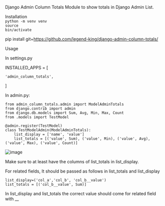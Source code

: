 Django Admin Column Totals
Module to show totals in Django Admin List.

Installation<br>
<code>python -m venv venv</code><br>
<code>source bin/activate</code>

pip install git+https://github.com/legend-king/django-admin-column-totals/

Usage


In settings.py

INSTALLED_APPS = [

    'admin_column_totals',
    
]

In admin.py:

```
from admin_column_totals.admin import ModelAdminTotals
from django.contrib import admin
from django.db.models import Sum, Avg, Min, Max, Count
from .models import TestModel

@admin.register(TestModel)
class TestModelAdmin(ModelAdminTotals):
    list_display = ['name', 'value']
    list_totals = [('value', Sum), ('value', Min), ('value', Avg), ('value', Max), ('value', Count)]
```
![image](https://github.com/legend-king/django-admin-column-totals/assets/72150465/1db74e64-79bc-422d-89c8-6c193733b5e9)


Make sure to at least have the columns of list_totals in list_display.


For related fields,
It should be passed as follows in list_totals and list_display
```
list_display=('col_a','col_b', 'col_b__value')
list_totals = [('col_b__value', Sum)]
```

In list_display and list_totals the correct value should come for related field with __